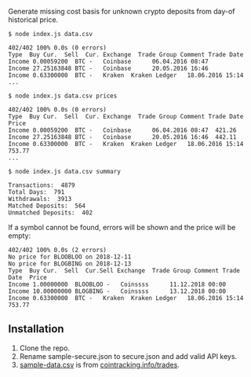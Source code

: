Generate missing cost basis for unknown crypto deposits from day-of historical price.

    $ node index.js data.csv

    402/402 100% 0.0s (0 errors)
    Type  Buy Cur.  Sell  Cur. Exchange  Trade Group Comment Trade Date
    Income 0.00059200  BTC -   Coinbase      06.04.2016 08:47
    Income 27.25163848 BTC -   Coinbase      20.05.2016 16:46
    Income 0.63300000  BTC -   Kraken  Kraken Ledger   18.06.2016 15:14
    ...

    $ node index.js data.csv prices

    402/402 100% 0.0s (0 errors)
    Type  Buy Cur.  Sell  Cur. Exchange  Trade Group Comment Trade Date  Price
    Income 0.00059200  BTC -   Coinbase      06.04.2016 08:47  421.26
    Income 27.25163848 BTC -   Coinbase      20.05.2016 16:46  442.11
    Income 0.63300000  BTC -   Kraken  Kraken Ledger   18.06.2016 15:14  753.77
    ...

    $ node index.js data.csv summary

    Transactions:  4879
    Total Days:  791
    Withdrawals:  3913
    Matched Deposits:  564
    Unmatched Deposits:  402

If a symbol cannot be found, errors will be shown and the price will be empty:

    402/402 100% 0.0s (2 errors)
    No price for BLOOBLOO on 2018-12-11
    No price for BLOGBING on 2018-12-13
    Type  Buy Cur.  Sell  Cur.Sell Exchange  Trade Group Comment Trade Date  Price
    Income 1.00000000  BLOOBLOO -   Coinssss      11.12.2018 00:00
    Income 10.00000000 BLOGBING -   Coinssss      13.12.2018 00:00
    Income 0.63300000  BTC -   Kraken  Kraken Ledger   18.06.2016 15:14  753.77

## Installation

1. Clone the repo.
2. Rename sample-secure.json to secure.json and add valid API keys.
3. [sample-data.csv](https://github.com/raineorshine/cost-basis-filler/blob/master/sample-data.csv) is from [cointracking.info/trades](https://cointracking.info/trades.php).
